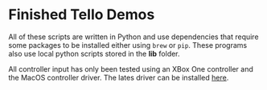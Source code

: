 # Finished Tello Demos
All of these scripts are written in Python and use dependencies that require some packages to be installed either using ```brew``` or ```pip```. These programs also use local python scripts stored in the **lib** folder.

All controller input has only been tested using an XBox One controller and the MacOS controller driver. The lates driver can be installed [here](https://github.com/360Controller/360Controller/releases).
